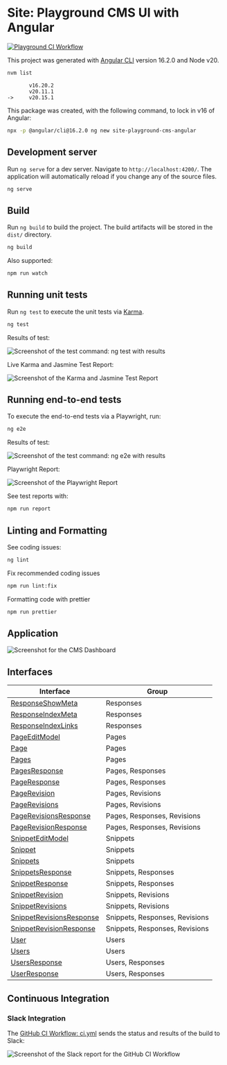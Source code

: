 # Site: Playground CMS UI with Angular

[![Playground CI Workflow](https://github.com/gammamatrix/site-playground-cms-angular/actions/workflows/ci.yml/badge.svg?branch=develop)](.github/workflows/ci.yml)

This project was generated with [Angular CLI](https://github.com/angular/angular-cli) version 16.2.0 and Node v20.

```sh
nvm list
```

```
       v16.20.2
       v20.11.1
->     v20.15.1
```

This package was created, with the following command, to lock in v16 of Angular:

```sh
npx -p @angular/cli@16.2.0 ng new site-playground-cms-angular
```

## Development server

Run `ng serve` for a dev server. Navigate to `http://localhost:4200/`. The application will automatically reload if you change any of the source files.

```sh
ng serve
```

## Build

Run `ng build` to build the project. The build artifacts will be stored in the `dist/` directory.

```sh
ng build
```

Also supported:

```sh
npm run watch
```


## Running unit tests

Run `ng test` to execute the unit tests via [Karma](https://karma-runner.github.io).

```sh
ng test
```
Results of test:

<img src="resources/docs/site-playground-cms-angular-ng-test.png" alt="Screenshot of the test command: ng test with results">

Live Karma and Jasmine Test Report:

<img src="resources/docs/site-playground-cms-angular-ng-test-karma.png" alt="Screenshot of the Karma and Jasmine Test Report">

## Running end-to-end tests

To execute the end-to-end tests via a Playwright, run:

```sh
ng e2e
```

Results of test:

<img src="resources/docs/site-playground-cms-angular-ng-e2e.png" alt="Screenshot of the test command: ng e2e with results">

Playwright Report:

<img src="resources/docs/site-playground-cms-angular-ng-e2e-report.png" alt="Screenshot of the Playwright Report">

See test reports with:

```sh
npm run report
```

## Linting and Formatting

See coding issues:

```sh
ng lint
```

Fix recommended coding issues

```sh
npm run lint:fix
```

Formatting code with prettier

```sh
npm run prettier
```


## Application

<img src="resources/docs/site-playground-cms-angular-dashboard.png" alt="Screenshot for the CMS Dashboard">


## Interfaces

| Interface | Group |
|---------|---------|
| [ResponseShowMeta](src/app/types.ts#L1) | Responses |
| [ResponseIndexMeta](src/app/types.ts#L9) | Responses |
| [ResponseIndexLinks](src/app/types.ts#L16) | Responses |
| [PageEditModel](src/app/types.ts#L23) | Pages |
| [Page](src/app/types.ts#L99) | Pages |
| [Pages](src/app/types.ts#L199) | Pages |
| [PagesResponse](src/app/types.ts#L201) | Pages, Responses |
| [PageResponse](src/app/types.ts#L207) | Pages, Responses |
| [PageRevision](src/app/types.ts#L213) | Pages, Revisions |
| [PageRevisions](src/app/types.ts#L315) | Pages, Revisions |
| [PageRevisionsResponse](src/app/types.ts#L317) | Pages, Responses, Revisions |
| [PageRevisionResponse](src/app/types.ts#L323) | Pages, Responses, Revisions |
| [SnippetEditModel](src/app/types.ts#L328) | Snippets |
| [Snippet](src/app/types.ts#L422) | Snippets |
| [Snippets](src/app/types.ts#L517) | Snippets |
| [SnippetsResponse](src/app/types.ts#L519) | Snippets, Responses |
| [SnippetResponse](src/app/types.ts#L525) | Snippets, Responses |
| [SnippetRevision](src/app/types.ts#L530) | Snippets, Revisions |
| [SnippetRevisions](src/app/types.ts#L626) | Snippets, Revisions |
| [SnippetRevisionsResponse](src/app/types.ts#L628) | Snippets, Responses, Revisions |
| [SnippetRevisionResponse](src/app/types.ts#L634) | Snippets, Responses, Revisions |
| [User](src/app/types.ts#L639) | Users |
| [Users](src/app/types.ts#L649) | Users |
| [UsersResponse](src/app/types.ts#L651) | Users, Responses |
| [UserResponse](src/app/types.ts#L657) | Users, Responses |


## Continuous Integration

### Slack Integration

The [GitHub CI Workflow: ci.yml](.github/workflows/ci.yml) sends the status and results of the build to Slack:

<img src="resources/docs/site-playground-cms-angular-ci-slack-integration.png" alt="Screenshot of the Slack report for the GitHub CI Workflow">
